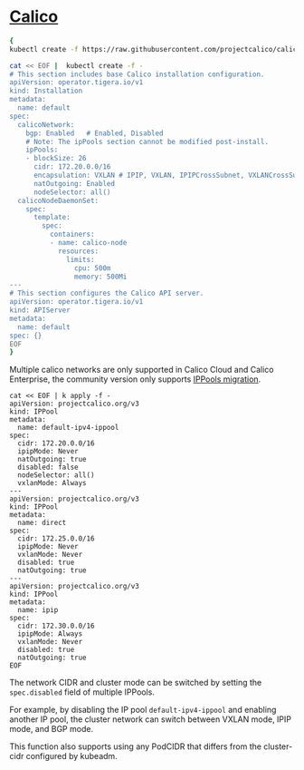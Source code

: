 # [Calico](https://docs.tigera.io/calico)

```bash
{
kubectl create -f https://raw.githubusercontent.com/projectcalico/calico/v3.27.3/manifests/tigera-operator.yaml

cat << EOF |  kubectl create -f -
# This section includes base Calico installation configuration.
apiVersion: operator.tigera.io/v1
kind: Installation
metadata:
  name: default
spec:
  calicoNetwork:
    bgp: Enabled   # Enabled, Disabled
    # Note: The ipPools section cannot be modified post-install.
    ipPools:
    - blockSize: 26
      cidr: 172.20.0.0/16
      encapsulation: VXLAN # IPIP, VXLAN, IPIPCrossSubnet, VXLANCrossSubnet, None
      natOutgoing: Enabled
      nodeSelector: all()
  calicoNodeDaemonSet:
    spec:
      template:
        spec:
          containers:
          - name: calico-node
            resources:
              limits:
                cpu: 500m
                memory: 500Mi
---
# This section configures the Calico API server.
apiVersion: operator.tigera.io/v1
kind: APIServer
metadata:
  name: default
spec: {}
EOF
}
```

Multiple calico networks are only supported in Calico Cloud and Calico Enterprise, the community version only supports [IPPools migration](https://docs.tigera.io/calico/latest/networking/ipam/migrate-pools).

```
cat << EOF | k apply -f -
apiVersion: projectcalico.org/v3
kind: IPPool
metadata:
  name: default-ipv4-ippool
spec:
  cidr: 172.20.0.0/16
  ipipMode: Never
  natOutgoing: true
  disabled: false
  nodeSelector: all()
  vxlanMode: Always
---
apiVersion: projectcalico.org/v3
kind: IPPool
metadata:
  name: direct
spec:
  cidr: 172.25.0.0/16
  ipipMode: Never
  vxlanMode: Never
  disabled: true
  natOutgoing: true
---
apiVersion: projectcalico.org/v3
kind: IPPool
metadata:
  name: ipip
spec:
  cidr: 172.30.0.0/16
  ipipMode: Always
  vxlanMode: Never
  disabled: true
  natOutgoing: true
EOF
```

The network CIDR and cluster mode can be switched by setting the `spec.disabled` field of multiple IPPools.

For example, by disabling the IP pool `default-ipv4-ippool` and enabling another IP pool, the cluster network can switch between VXLAN mode, IPIP mode, and BGP mode.

This function also supports using any PodCIDR that differs from the cluster-cidr configured by kubeadm.
